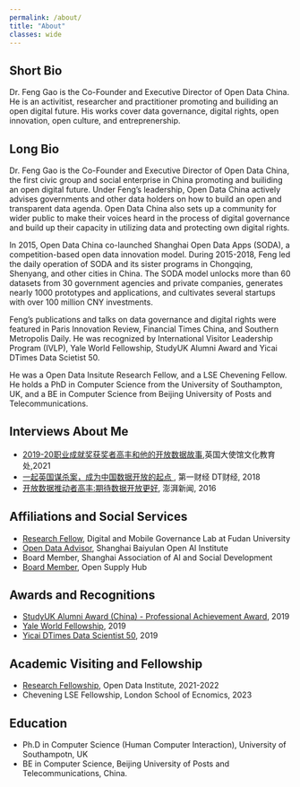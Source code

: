 ```yaml
---
permalink: /about/
title: "About"
classes: wide
---
```


## Short Bio
Dr. Feng Gao is the Co-Founder and Executive Director of Open Data China. He is an activitist, researcher and practitioner promoting and builiding an open digital future. His works cover data governance, digital rights, open innovation, open culture, and entreprenership.  

## Long Bio
Dr. Feng Gao is the Co-Founder and Executive Director of Open Data China, the first civic group and social enterprise in China promoting and builiding an open digital future. Under Feng’s leadership, Open Data China actively advises governments and other data holders on how to build an open and transparent data agenda. Open Data China also sets up a community for wider public to make their voices heard in the process of digital governance and build up their capacity in utilizing data and protecting own digital rights. 

In 2015, Open Data China co-launched Shanghai Open Data Apps (SODA), a competition-based open data innovation model. During 2015-2018, Feng led the daily operation of SODA and its sister programs in Chongqing, Shenyang, and other cities in China. The SODA model unlocks more than 60 datasets from 30 government agencies and private companies, generates nearly 1000 prototypes and applications, and cultivates several startups with over 100 million CNY investments.

Feng’s publications and talks on data governance and digital rights were featured in Paris Innovation Review, Financial Times China, and Southern Metropolis Daily. He was recognized by International Visitor Leadership Program (IVLP), Yale World Fellowship, StudyUK Alumni Award and Yicai DTimes Data Scietist 50. 

He was a Open Data Insitute Research Fellow, and a LSE Chevening Fellow. He holds a PhD in Computer Science from the University of Southampton, UK, and a BE in Computer Science from Beijing University of Posts and Telecommunications.

## Interviews About Me
- [2019-20职业成就奖获奖者高丰和他的开放数据故事](https://mp.weixin.qq.com/s/MbONp9fccpkv_DL05vjniw),英国大使馆文化教育处,2021
- [一起英国谋杀案，成为中国数据开放的起点 ](https://www.yicai.com/news/5423751.html), 第一财经 DT财经, 2018
- [开放数据推动者高丰:期待数据开放更好](https://www.thepaper.cn/newsDetail_forward_1432308), 澎湃新闻, 2016

## Affiliations and Social Services

- [Research Fellow](http://www.dmg.fudan.edu.cn/#/character), Digital and Mobile Governance Lab at Fudan University
- [Open Data Advisor](http://www.baiyulan.org.cn/leader/13/), Shanghai Baiyulan Open AI Institute
- Board Member, Shanghai Association of AI and Social Development
- [Board Member](https://info.opensupplyhub.org/board), Open Supply Hub

## Awards and Recognitions

- [StudyUK Alumni Award (China) - Professional Achievement Award](https://www.britishcouncil.cn/en/alumni/alumniawards2019/gaofeng), 2019
- [Yale World Fellowship](https://worldfellows.yale.edu/person/feng-gao/), 2019
- [Yicai DTimes Data Scientist 50](https://www.yicai.com/news/5423751.html), 2019

## Academic Visiting and Fellowship

- [Research Fellowship](https://www.theodi.org/article/odi-fellow-report-data-institutions-in-china/), Open Data Institute, 2021-2022
- Chevening LSE Fellowship, London School of Ecnomics, 2023

## Education

- Ph.D in Computer Science (Human Computer Interaction), University of Southampotn, UK
- BE in Computer Science, Beijing University of Posts and Telecommunications, China. 